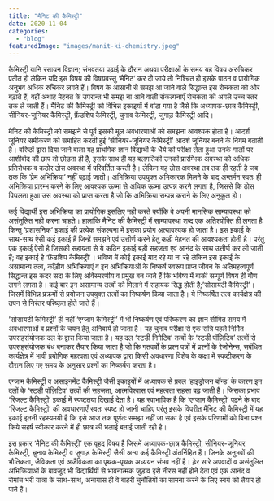```yaml
---
title: "मैनिट की कैमिस्ट्री"
date: 2020-11-04
categories:
  - "blog"
featuredImage: "images/manit-ki-chemistry.jpeg"
---
```


कैमिस्ट्री यानि रसायन विज्ञान; संभवतया पढ़ाई के दौरान अथवा परीक्षाओं के समय यह विषय अरुचिकर प्रतीत हो लेकिन यदि इस विषय की विषयवस्तु ‘मैनिट’ कर दी जाये तो निश्चित ही इसके पाठन व प्रायोगिक अनुभव अधिक रुचिकर लगते हैं। विषय के आसानी से समझ आ जाने वाले सिद्धान्त इस रोचकता को और बढ़ाते हैं, वहीं अथाह मेहनत के उपरान्त भी समझ ना आने वाली संकल्पनाएँ रोचकता को अगले उच्च स्तर तक ले जाती हैं। मैनिट की कैमिस्ट्री को विभिन्न इकाइयों में बांटा गया है जैसे कि अध्यापक-छात्र कैमिस्ट्री, सीनियर-जूनियर कैमिस्ट्री, फ्रैंडशिप कैमिस्ट्री, चुनाव कैमिस्ट्री, जुगाड़ कैमिस्ट्री आदि।

मैनिट की कैमिस्ट्री को समझने से पूर्व इसकी मूल अवधारणाओं को समझना आवश्यक होता है। आदर्श जूनियर समीकरण को समाहित करती हुई ‘सीनियर-जूनियर कैमिस्ट्री’ आदर्श जूनियर बनने के नियम बताती है। वरिष्ठों द्वारा दिया जाने वाला यह प्राथमिक ज्ञान विद्यार्थी के धैर्य की परीक्षा लेता हुआ उनके गालों पर आशीर्वाद की छाप तो छोड़ता ही है, इसके साथ ही यह बलगतिकी उनकी प्रारम्भिक अवस्था को अधिक प्रतिरोधक व कठोर ठोस अवस्था में परिवर्तित करती है। लेकिन यह ठोस अवस्था तब तक ही रहती है जब तक कि ‘प्रेम अभिक्रिया’ नहीं पढ़ाई जाती। अभिक्रिया उपयुक्त अभिकारक मिलने के बाद अन्तर्मन स्वतः ही अभिक्रिया प्रारम्भ करने के लिए आवश्यक ऊष्मा से अधिक ऊष्मा उत्पन्न करने लगता है, जिससे कि ठोस पिघलता हुआ उस अवस्था को प्राप्त करता है जो कि अभिक्रिया सम्पन्न कराने के लिए अनुकूल हो।

कई विद्यार्थी इस अभिक्रिया का प्रायोगिक इसलिए नही करते क्योंकि वे अपनी मानसिक साम्यावस्था को असंतुलित नही करना चाहते। हालांकि मैनिट की कैमिस्ट्री में साम्यावस्था शब्द एक अतिश्योक्ति ही लगता है किन्तु ‘प्रशासनिक’ इकाई की प्रत्येक संकल्पना में इसका प्रयोग अत्यावश्यक हो जाता है। इस इकाई के साथ-साथ ऐसी कई इकाई हैं जिन्हें समझने एवं उत्तीर्ण करने हेतु कड़ी मेहनत की आवश्यकता होती है। परंतु एक इकाई ऐसी है जिसकी सहायता से ये कठिन इकाई बड़ी सहजता एवं आनंद के साथ उत्तीर्ण कर ली जाती हैं; वह इकाई है ‘फ्रैंडशिप कैमिस्ट्री’। भविष्य में कोई इकाई याद रहे या ना रहे लेकिन इस इकाई के असामान्य तत्व, काँड़ीय अभिक्रियाएं व इन अभिक्रियाओं के निष्कर्ष स्वरूप प्राप्त जीवन के अतिमहत्वपूर्ण सिद्धान्त इस कदर सदा के लिए अविस्मरणीय व प्रमुख बन जाते हैं कि भविष्य में बाकी सम्पूर्ण विषय ही गौण लगने लगता है। कई बार इन असामान्य तत्वों को मिलाने में सहायक सिद्ध होती है;’सोसायटी कैमिस्ट्री’। जिसमें विभिन्न प्रक्रमों से प्रयोजन उपयुक्त तत्वों का निष्कर्षण किया जाता है। ये निष्कर्षित तत्व कार्यक्षेत्र की तपन से निरंतर परिष्कृत होते जाते हैं।

’सोसायटी कैमिस्ट्री’ ही नहीं ‘एग्जाम कैमिस्ट्री’ में भी निष्कर्षण एवं परिष्करण का ज्ञान सीमित समय में अवधारणाओं व प्रश्नों के चयन हेतु अनिवार्य हो जाता है। यह चुनाव परीक्षा से एक रात्रि पहले निर्मित उपसहसंयोजक दल के द्वारा किया जाता है। यह दल ‘स्टडी निगेटिव’ तत्वों के ‘स्टडी पॉज़िटिव’ तत्वों से उपसहसंयोजक बंध बनाकर तैयार किया जाता है जो कि गतवर्षों के प्रश्न पत्रों में प्रश्नों के रेजोनेन्स, सबंधित कार्यक्षेत्र में भावी प्रयोगिक महत्वता एवं अध्यापक द्वारा किसी अवधारणा विशेष के कक्षा में स्पष्टीकरण के दौरान लिए गए समय के अनुसार प्रश्नों का निष्कर्षण करता है।

एग्जाम कैमिस्ट्री व असाइनमेंट कैमिस्ट्री जैसी इकाइयों में अध्यापक से प्रबल ‘हाइड्रोजन बॉन्ड’ के कारण इन दलों के ‘स्टडी पॉज़िटिव’ तत्वों की सहजता, आत्मविश्वास एवं महत्वता सहसा बढ़ जाती है। जिसका प्रभाव ‘रिजल्ट कैमिस्ट्री’ इकाई में स्पष्टतया दिखाई देता है। यह स्वाभाविक है कि ‘एग्जाम कैमिस्ट्री’ पढ़ने के बाद ‘रिजल्ट कैमिस्ट्री’ की अवधारणाएँ स्वतः स्पष्ट हो जानी चाहिए परंतु इसके विपरीत मैनिट की कैमिस्ट्री में यह इकाई इतनी रहस्यमयी है कि इसे आज तक पूर्णतः समझा नहीं जा सका है एवं इसके परिणामों को बिना प्रश्न किये सहर्ष स्वीकार करने में ही छात्र की भलाई बताई जाती रही है।

इस प्रकार ‘मैनिट की कैमिस्ट्री’ एक वृहद विषय है जिसमें अध्यापक-छात्र कैमिस्ट्री, सीनियर-जूनियर कैमिस्ट्री, चुनाव कैमिस्ट्री व जुगाड़ कैमिस्ट्री जैसी अन्य कई कैमिस्ट्री अंतर्निहित हैं। जिनके अनुभवों की भौतिकता, जैविकता एवं अजैविकता का पृथक-पृथक अध्ययन संभव नहीं है। ढ़ेर सारे अपवादों व असंतुलित अभिक्रियाओं के बावजूद भी विद्यार्थियों से भावनात्मक जुड़ाव इसे नीरस नहीं होने देता एवं एक आनंद व रोमांच भरी यात्रा के साथ-साथ, अनायास ही वे बाहरी चुनौतियों का सामना करने के लिए स्वयं को तैयार हो पाते हैं।
